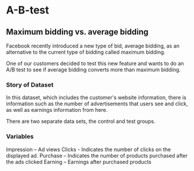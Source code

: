 # A-B-test

## Maximum bidding vs. average bidding

Facebook recently introduced a new type of bid, average bidding, as an alternative to the current type of bidding called maximum bidding.

One of our customers decided to test this new feature and wants to do an A/B test to see if average bidding converts more than maximum bidding.

### Story of Dataset 
In this dataset, which includes the customer's website information, there is information such as the number of advertisements that users see and click, as well as earnings information from here.


There are two separate data sets, the control and test groups.

### Variables
Impression – Ad views
Clicks - Indicates the number of clicks on the displayed ad.
Purchase – Indicates the number of products purchased after the ads clicked
Earning – Earnings after purchased products
